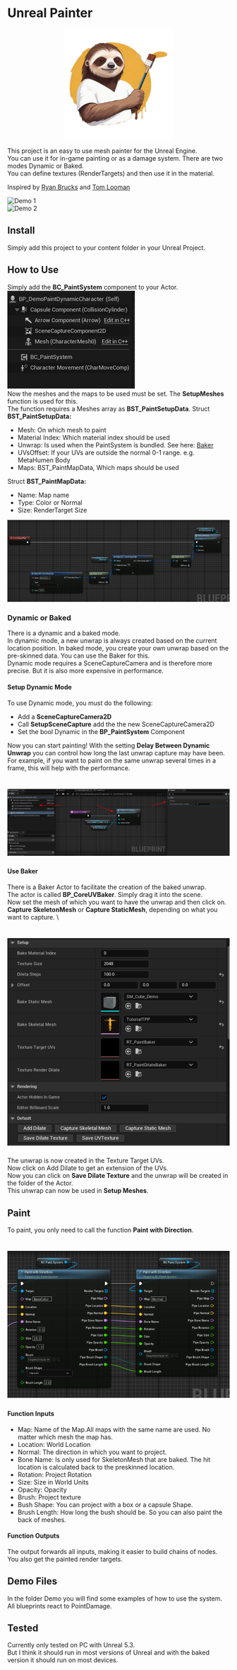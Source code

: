 # Unreal Painter
<p align="center">
  <img src="./Assets/logo_big.png" width="250"/>
</p>

This project is an easy to use mesh painter for the Unreal Engine.\
You can use it for in-game painting or as a damage system. There are two modes Dynamic or Baked.\
You can define textures (RenderTargets) and then use it in the material.

Inspired by [Ryan Brucks](https://shaderbits.com/blog/uv-dilation) and [Tom Looman](https://www.tomlooman.com/unreal-engine-render-character-wounds/)

![Demo 1](./Assets/demo_01.gif)\
![Demo 2](./Assets/demo_02.gif)

## Install 
Simply add this project to your content folder in your Unreal Project. 

## How to Use
Simply add the **BC_PaintSystem** component to your Actor.\
![demo_component.png](Assets%2Fdemo_component.png)\
Now the meshes and the maps to be used must be set. The **SetupMeshes** function is used for this.\
The function requires a Meshes array as **BST_PaintSetupData**.
Struct **BST_PaintSetupData:**
- Mesh: On which mesh to paint
- Material Index: Which material index should be used
- Unwrap: Is used when the PaintSystem is bundled. See here: [Baker](#use-baker)
- UVsOffset: If your UVs are outside the normal 0-1 range. e.g. MetaHumen Body
- Maps: BST_PaintMapData, Which maps should be used

Struct **BST_PaintMapData:**
- Name: Map name
- Type: Color or Normal
- Size: RenderTarget Size

 ![demo_setup_meshes.png](Assets%2Fdemo_setup_meshes.png)
 
### Dynamic or Baked
There is a dynamic and a baked mode. \
In dynamic mode, a new unwrap is always created based on the current location position. 
In baked mode, you create your own unwrap based on the pre-skinned data. You can use the Baker for this. \
Dynamic mode requires a SceneCaptureCamera and is therefore more precise. But it is also more expensive in performance. 

#### Setup Dynamic Mode 
To use Dynamic mode, you must do the following:
- Add a **SceneCaptureCamera2D**
- Call **SetupSceneCapture** add the the new SceneCaptureCamera2D
- Set the bool Dynamic in the **BP_PaintSystem** Component

Now you can start painting!
With the setting **Delay Between Dynamic Unwrap** you can control how long the last unwrap capture may have been.
For example, if you want to paint on the same unwrap several times in a frame, this will help with the performance.

# ![demo_dynamic.png](Assets%2Fdemo_dynamic.png)

#### Use Baker
There is a Baker Actor to facilitate the creation of the baked unwrap. \
The actor is called **BP_CoreUVBaker**. Simply drag it into the scene. \
Now set the mesh of which you want to have the unwrap and then click on. \
**Capture SkeletonMesh** or **Capture StaticMesh**, depending on what you want to capture. \
# ![demo_baker.png](Assets%2Fdemo_baker.png)

The unwrap is now created in the Texture Target UVs. \
Now click on Add Dilate to get an extension of the UVs. \
Now you can click on **Save Dilate Texture** and the unwrap will be created in the folder of the Actor. \
This unwrap can now be used in **Setup Meshes**. 

## Paint
To paint, you only need to call the function **Paint with Direction**.
# ![demo_paint.png](Assets%2Fdemo_paint.png)

#### Function Inputs
- Map: Name of the Map.All maps with the same name are used. No matter which mesh the map has.
- Location: World Location
- Normal: The direction in which you want to project.
- Bone Name: Is only used for SkeletonMesh that are baked. The hit location is calculated back to the preskinned location.
- Rotation: Project Rotation
- Size: Size in World Units
- Opacity: Opacity
- Brush: Project texture
- Bush Shape: You can project with a box or a capsule Shape.
- Brush Length: How long the bush should be. So you can also paint the back of meshes.

#### Function Outputs
The output forwards all inputs, making it easier to build chains of nodes. \
You also get the painted render targets.

## Demo Files
In the folder Demo you will find some examples of how to use the system. \
All blueprints react to PointDamage.

## Tested
Currently only tested on PC with Unreal 5.3. \
But I think it should run in most versions of Unreal and with the baked version it should run on most devices.
